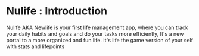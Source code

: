 # Nulife : Introduction
Nulife AKA Newlife is your first life management app, where you can track your daily habits and goals and do your tasks more efficiently, It's a new portal to a more organized and fun life. It's life the game version of your self with stats and lifepoints
